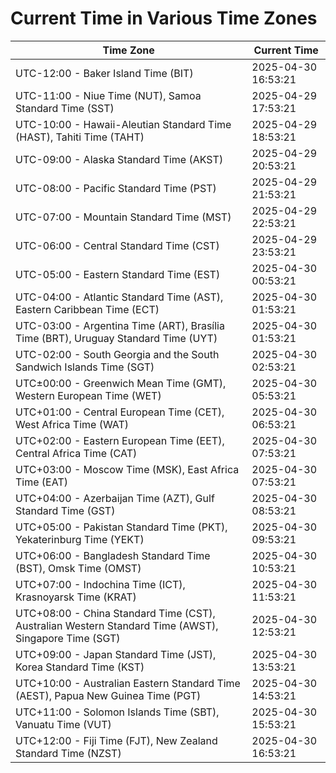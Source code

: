 # Current Time in Various Time Zones

| Time Zone | Current Time |
|-----------|--------------|
| UTC-12:00 - Baker Island Time (BIT) | 2025-04-30 16:53:21 |
| UTC-11:00 - Niue Time (NUT), Samoa Standard Time (SST) | 2025-04-29 17:53:21 |
| UTC-10:00 - Hawaii-Aleutian Standard Time (HAST), Tahiti Time (TAHT) | 2025-04-29 18:53:21 |
| UTC-09:00 - Alaska Standard Time (AKST) | 2025-04-29 20:53:21 |
| UTC-08:00 - Pacific Standard Time (PST) | 2025-04-29 21:53:21 |
| UTC-07:00 - Mountain Standard Time (MST) | 2025-04-29 22:53:21 |
| UTC-06:00 - Central Standard Time (CST) | 2025-04-29 23:53:21 |
| UTC-05:00 - Eastern Standard Time (EST) | 2025-04-30 00:53:21 |
| UTC-04:00 - Atlantic Standard Time (AST), Eastern Caribbean Time (ECT) | 2025-04-30 01:53:21 |
| UTC-03:00 - Argentina Time (ART), Brasília Time (BRT), Uruguay Standard Time (UYT) | 2025-04-30 01:53:21 |
| UTC-02:00 - South Georgia and the South Sandwich Islands Time (SGT) | 2025-04-30 02:53:21 |
| UTC±00:00 - Greenwich Mean Time (GMT), Western European Time (WET) | 2025-04-30 05:53:21 |
| UTC+01:00 - Central European Time (CET), West Africa Time (WAT) | 2025-04-30 06:53:21 |
| UTC+02:00 - Eastern European Time (EET), Central Africa Time (CAT) | 2025-04-30 07:53:21 |
| UTC+03:00 - Moscow Time (MSK), East Africa Time (EAT) | 2025-04-30 07:53:21 |
| UTC+04:00 - Azerbaijan Time (AZT), Gulf Standard Time (GST) | 2025-04-30 08:53:21 |
| UTC+05:00 - Pakistan Standard Time (PKT), Yekaterinburg Time (YEKT) | 2025-04-30 09:53:21 |
| UTC+06:00 - Bangladesh Standard Time (BST), Omsk Time (OMST) | 2025-04-30 10:53:21 |
| UTC+07:00 - Indochina Time (ICT), Krasnoyarsk Time (KRAT) | 2025-04-30 11:53:21 |
| UTC+08:00 - China Standard Time (CST), Australian Western Standard Time (AWST), Singapore Time (SGT) | 2025-04-30 12:53:21 |
| UTC+09:00 - Japan Standard Time (JST), Korea Standard Time (KST) | 2025-04-30 13:53:21 |
| UTC+10:00 - Australian Eastern Standard Time (AEST), Papua New Guinea Time (PGT) | 2025-04-30 14:53:21 |
| UTC+11:00 - Solomon Islands Time (SBT), Vanuatu Time (VUT) | 2025-04-30 15:53:21 |
| UTC+12:00 - Fiji Time (FJT), New Zealand Standard Time (NZST) | 2025-04-30 16:53:21 |
